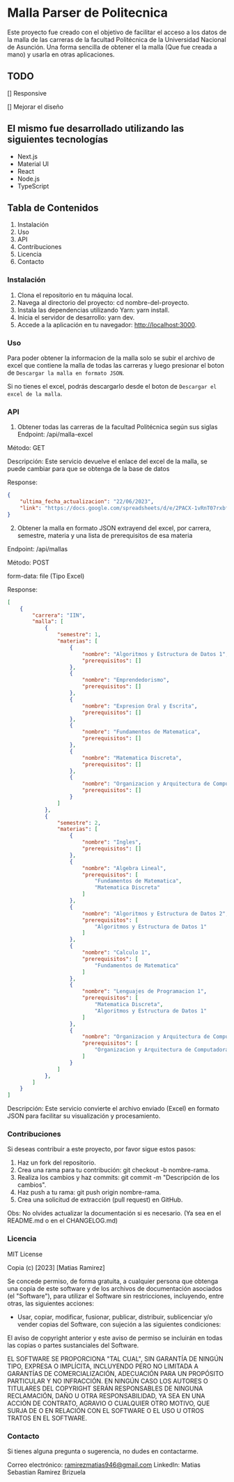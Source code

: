 # Malla Parser de Politecnica

Este proyecto fue creado con el objetivo de facilitar el acceso a los datos de la malla de las carreras de la facultad Politécnica de la Universidad Nacional de Asunción. Una forma sencilla de obtener el la malla (Que fue creada a mano) y usarla en otras aplicaciones.

## TODO

[] Responsive

[] Mejorar el diseño

## El mismo fue desarrollado utilizando las siguientes tecnologías

- Next.js
- Material UI
- React
- Node.js
- TypeScript

## Tabla de Contenidos

1. Instalación
2. Uso
3. API
4. Contribuciones
5. Licencia
6. Contacto

### Instalación

1. Clona el repositorio en tu máquina local.
2. Navega al directorio del proyecto: cd nombre-del-proyecto.
3. Instala las dependencias utilizando Yarn: yarn install.
4. Inicia el servidor de desarrollo: yarn dev.
5. Accede a la aplicación en tu navegador: <http://localhost:3000>.

### Uso

Para poder obtener la informacion de la malla solo se subir el archivo de excel que contiene la malla de todas las carreras y luego presionar el boton de `Descargar la malla en formato JSON`.

Si no tienes el excel, podrás descargarlo desde el boton de `Descargar el excel de la malla`.

### API

1. Obtener todas las carreras de la facultad Politécnica según sus siglas
Endpoint: /api/malla-excel

Método: GET

Descripción: Este servicio devuelve el enlace del excel de la malla, se puede cambiar para que se obtenga de la base de datos

Response:

```json
{
    "ultima_fecha_actualizacion": "22/06/2023",
    "link": "https://docs.google.com/spreadsheets/d/e/2PACX-1vRnT07rxbfF1PqhPSNa4uXZ9qE8TB_7CMFG9DQ75IUESNVwnrG7T2tkklqUD5tcjYCd8c44mmliArQr/pub?output=xlsx"
}
```

2. Obtener la malla en formato JSON extrayend del excel, por carrera, semestre, materia y una lista de prerequisitos de esa materia

Endpoint: /api/mallas

Método: POST

form-data: file (Tipo Excel)

Response:

```json
[
    {
        "carrera": "IIN",
        "malla": [
            {
                "semestre": 1,
                "materias": [
                    {
                        "nombre": "Algoritmos y Estructura de Datos 1",
                        "prerequisitos": []
                    },
                    {
                        "nombre": "Emprendedorismo",
                        "prerequisitos": []
                    },
                    {
                        "nombre": "Expresion Oral y Escrita",
                        "prerequisitos": []
                    },
                    {
                        "nombre": "Fundamentos de Matematica",
                        "prerequisitos": []
                    },
                    {
                        "nombre": "Matematica Discreta",
                        "prerequisitos": []
                    },
                    {
                        "nombre": "Organizacion y Arquitectura de Computadoras 1",
                        "prerequisitos": []
                    }
                ]
            },
            {
                "semestre": 2,
                "materias": [
                    {
                        "nombre": "Ingles",
                        "prerequisitos": []
                    },
                    {
                        "nombre": "Algebra Lineal",
                        "prerequisitos": [
                            "Fundamentos de Matematica",
                            "Matematica Discreta"
                        ]
                    },
                    {
                        "nombre": "Algoritmos y Estructura de Datos 2",
                        "prerequisitos": [
                            "Algoritmos y Estructura de Datos 1"
                        ]
                    },
                    {
                        "nombre": "Calculo 1",
                        "prerequisitos": [
                            "Fundamentos de Matematica"
                        ]
                    },
                    {
                        "nombre": "Lenguajes de Programacion 1",
                        "prerequisitos": [
                            "Matematica Discreta",
                            "Algoritmos y Estructura de Datos 1"
                        ]
                    },
                    {
                        "nombre": "Organizacion y Arquitectura de Computadoras 2",
                        "prerequisitos": [
                            "Organizacion y Arquitectura de Computadoras 1"
                        ]
                    }
                ]
            },
        ]
    }
]
```

Descripción: Este servicio convierte el archivo enviado (Excel) en formato JSON para facilitar su visualización y procesamiento.

### Contribuciones

Si deseas contribuir a este proyecto, por favor sigue estos pasos:

1. Haz un fork del repositorio.
2. Crea una rama para tu contribución: git checkout -b nombre-rama.
3. Realiza los cambios y haz commits: git commit -m "Descripción de los cambios".
4. Haz push a tu rama: git push origin nombre-rama.
5. Crea una solicitud de extracción (pull request) en GitHub.

Obs: No olvides actualizar la documentación si es necesario. (Ya sea en el README.md o en el CHANGELOG.md)

### Licencia

MIT License

Copia (c) [2023] [Matias Ramirez]

Se concede permiso, de forma gratuita, a cualquier persona que obtenga una copia de este software y de los archivos de documentación asociados (el "Software"), para utilizar el Software sin restricciones, incluyendo, entre otras, las siguientes acciones:

- Usar, copiar, modificar, fusionar, publicar, distribuir, sublicenciar y/o vender copias del Software, con sujeción a las siguientes condiciones:

El aviso de copyright anterior y este aviso de permiso se incluirán en todas las copias o partes sustanciales del Software.

EL SOFTWARE SE PROPORCIONA "TAL CUAL", SIN GARANTÍA DE NINGÚN TIPO, EXPRESA O IMPLÍCITA, INCLUYENDO PERO NO LIMITADA A GARANTÍAS DE COMERCIALIZACIÓN, ADECUACIÓN PARA UN PROPÓSITO PARTICULAR Y NO INFRACCIÓN. EN NINGÚN CASO LOS AUTORES O TITULARES DEL COPYRIGHT SERÁN RESPONSABLES DE NINGUNA RECLAMACIÓN, DAÑO U OTRA RESPONSABILIDAD, YA SEA EN UNA ACCIÓN DE CONTRATO, AGRAVIO O CUALQUIER OTRO MOTIVO, QUE SURJA DE O EN RELACIÓN CON EL SOFTWARE O EL USO U OTROS TRATOS EN EL SOFTWARE.

### Contacto

Si tienes alguna pregunta o sugerencia, no dudes en contactarme.

Correo electrónico: <ramirezmatias946@gmail.com>
LinkedIn: Matias Sebastian Ramirez Brizuela
